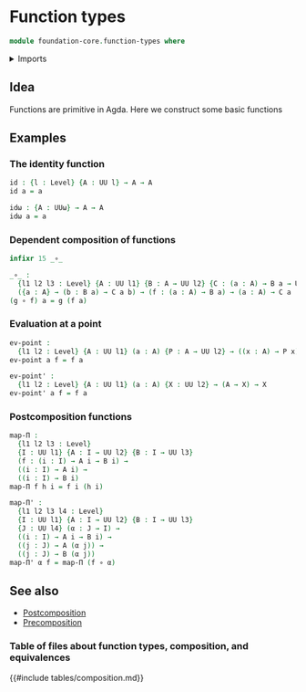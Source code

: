 # Function types

```agda
module foundation-core.function-types where
```

<details><summary>Imports</summary>

```agda
open import foundation.universe-levels
```

</details>

## Idea

Functions are primitive in Agda. Here we construct some basic functions

## Examples

### The identity function

```agda
id : {l : Level} {A : UU l} → A → A
id a = a

idω : {A : UUω} → A → A
idω a = a
```

### Dependent composition of functions

```agda
infixr 15 _∘_

_∘_ :
  {l1 l2 l3 : Level} {A : UU l1} {B : A → UU l2} {C : (a : A) → B a → UU l3} →
  ({a : A} → (b : B a) → C a b) → (f : (a : A) → B a) → (a : A) → C a (f a)
(g ∘ f) a = g (f a)
```

### Evaluation at a point

```agda
ev-point :
  {l1 l2 : Level} {A : UU l1} (a : A) {P : A → UU l2} → ((x : A) → P x) → P a
ev-point a f = f a

ev-point' :
  {l1 l2 : Level} {A : UU l1} (a : A) {X : UU l2} → (A → X) → X
ev-point' a f = f a
```

### Postcomposition functions

```agda
map-Π :
  {l1 l2 l3 : Level}
  {I : UU l1} {A : I → UU l2} {B : I → UU l3}
  (f : (i : I) → A i → B i) →
  ((i : I) → A i) →
  ((i : I) → B i)
map-Π f h i = f i (h i)

map-Π' :
  {l1 l2 l3 l4 : Level}
  {I : UU l1} {A : I → UU l2} {B : I → UU l3}
  {J : UU l4} (α : J → I) →
  ((i : I) → A i → B i) →
  ((j : J) → A (α j)) →
  ((j : J) → B (α j))
map-Π' α f = map-Π (f ∘ α)
```

## See also

- [Postcomposition](foundation.postcomposition.md)
- [Precomposition](foundation.precomposition-functions.md)

### Table of files about function types, composition, and equivalences

{{#include tables/composition.md}}

